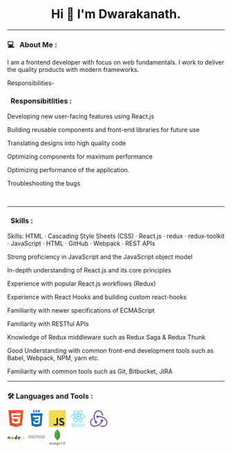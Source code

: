 <div id="header" align="center">
  <h1> Hi 👋 I'm Dwarakanath.</h1>
</div>

---

### 💻 &nbsp; About Me :
I am a frontend developer with focus on web fundamentals. I work to deliver the quality products with modern frameworks. 

Responsibilities-
###  &nbsp; Responsibitlities :
<div>
  <p>Developing new user-facing features using React.js</p>
  <p>Building reusable components and front-end libraries for future use</p>
  <p>Translating designs into high quality code</p>
  <p>Optimizing components for maximum performance</p>
  <p>Optimizing performance of the application.</p>
  <p>Troubleshooting the bugs</p><br>
</div>

---
###  &nbsp; Skills :
<div>
  <p>Skills: HTML · Cascading Style Sheets (CSS) · React.js · redux · redux-toolkit · JavaScript · HTML · GitHub · Webpack · REST APIs </p>
  <p>Strong proficiency in JavaScript and the JavaScript object model</p>
  <p>In-depth understanding of React.js and its core principles</p>
  <p>Experience with popular React.js workflows (Redux)</p>
  <p>Experience with React Hooks and building custom react-hooks</p>
  <p>Familiarity with newer specifications of ECMAScript</p>
  <p>Familiarity with RESTful APIs</p>
  <p>Knowledge of Redux middleware such as Redux Saga & Redux Thunk</p>
  <p>Good Understanding with common front-end development tools such as Babel, Webpack, NPM, yarn etc.</p>
  <p>Familiarity with common tools such as Git, Bitbucket, JIRA</p>
</div>

---
### :hammer_and_wrench: Languages and Tools :
<div>
  <img src="https://github.com/devicons/devicon/blob/master/icons/html5/html5-original.svg" title="HTML5" alt="HTML" width="40" height="40"/>&nbsp;
  <img src="https://github.com/devicons/devicon/blob/master/icons/css3/css3-plain-wordmark.svg"  title="CSS3" alt="CSS" width="40" height="40"/>&nbsp;
  <img src="https://github.com/devicons/devicon/blob/master/icons/javascript/javascript-original.svg" title="JavaScript" alt="JavaScript" width="40" height="40"/>&nbsp;
  <img src="https://github.com/devicons/devicon/blob/master/icons/react/react-original-wordmark.svg" title="React" alt="React" width="40" height="40"/>&nbsp;
  <img src="https://github.com/devicons/devicon/blob/master/icons/redux/redux-original.svg" title="Redux" alt="Redux " width="40" height="40"/>&nbsp;
</div>
<div>
  <img src="https://github.com/devicons/devicon/blob/master/icons/nodejs/nodejs-original-wordmark.svg" title="node js" alt="Node JS " width="40" height="40"/>&nbsp;
  <img src="https://github.com/devicons/devicon/blob/master/icons/express/express-original-wordmark.svg" title="express" alt="express" width="40" height="40"/>&nbsp;
  <img src="https://github.com/devicons/devicon/blob/master/icons/mongodb/mongodb-original-wordmark.svg" title="mongodb" alt="mongodb" width="40" height="40"/>&nbsp;
</div>
